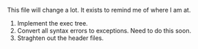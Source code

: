 This file will change a lot. It exists to remind me of where I am at.

1. Implement the exec tree.
1. Convert all syntax errors to exceptions. Need to do this soon.
1. Straghten out the header files.
